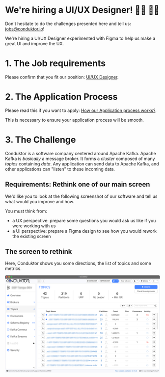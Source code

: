 # We're hiring a UI/UX Designer! 👨‍💻 👩‍💻

Don't hesitate to do the challenges presented here and tell us: jobs@conduktor.io!

We're hiring a UI/UX Designer experimented with Figma to help us make a great UI and improve the UX.

# 1. The Job requirements

Please confirm that you fit our position: [UI/UX Designer](https://apply.workable.com/conduktor/j/5885E70C9B/).

# 2. The Application Process

Please read this if you want to apply: [How our Application process works?](../application-process.md).

This is necessary to ensure your application process will be smooth.

# 3. The Challenge

Conduktor is a software company centered around Apache Kafka.
Apache Kafka is _basically_ a message broker. It forms a _cluster_ composed of many _topics_ containing _data_. Any application can send data to Apache Kafka, and other applications can "listen" to these incoming data.

## Requirements: Rethink one of our main screen

We'd like you to look at the following screenshot of our software and tell us what would you improve and how.

You must think from:

- a UX perspective: prepare some questions you would ask us like if you were working with us
- a UI perspective: prepare a Figma design to see how you would rework the existing screen

## The screen to rethink

Here, Conduktor shows you some directions, the list of topics and some metrics.

![img.png](img.png)


